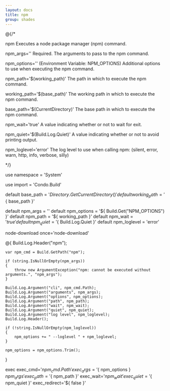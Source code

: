 ```yaml
---
layout: docs
title: npm
group: shades
---
```


@{/*

npm
    Executes a node package manager (npm) command.

npm_args=''
    Required. The arguments to pass to the npm command.

npm_options='' (Environment Variable: NPM_OPTIONS)
    Additional options to use when executing the npm command.

npm_path='$(working_path)'
    The path in which to execute the npm command.

working_path='$(base_path)'
    The working path in which to execute the npm command.

base_path='$(CurrentDirectory)'
    The base path in which to execute the npm command.

npm_wait='true'
    A value indicating whether or not to wait for exit.

npm_quiet='$(Build.Log.Quiet)'
    A value indicating whether or not to avoid printing output.

npm_loglevel='error'
    The log level to use when calling npm: (silent, error, warn, http, info, verbose, silly)

*/}

use namespace = 'System'

use import = 'Condo.Build'

default base_path       = '${ Directory.GetCurrentDirectory() }'
default working_path    = '${ base_path }'

default npm_args        = ''
default npm_options     = '${ Build.Get("NPM_OPTIONS") }'
default npm_path        = '${ working_path }'
default npm_wait        = '${ true }'
default npm_quiet       = '${ Build.Log.Quiet }'
default npm_loglevel    = 'error'

node-download once='node-download'

@{
    Build.Log.Header("npm");

    var npm_cmd = Build.GetPath("npm");

    if (string.IsNullOrEmpty(npm_args))
    {
        throw new ArgumentException("npm: cannot be executed without arguments.", "npm_args");
    }

    Build.Log.Argument("cli", npm_cmd.Path);
    Build.Log.Argument("arguments", npm_args);
    Build.Log.Argument("options", npm_options);
    Build.Log.Argument("path", npm_path);
    Build.Log.Argument("wait", npm_wait);
    Build.Log.Argument("quiet", npm_quiet);
    Build.Log.Argument("log level", npm_loglevel);
    Build.Log.Header();

    if (!string.IsNullOrEmpty(npm_loglevel))
    {
        npm_options += " --loglevel " + npm_loglevel;
    }

    npm_options = npm_options.Trim();
}

exec exec_cmd='${ npm_cmd.Path }' exec_args='${ npm_options } ${ npm_args }' exec_path='${ npm_path }' exec_wait='${ npm_wait }' exec_quiet='${ npm_quiet }' exec_redirect='${ false }'